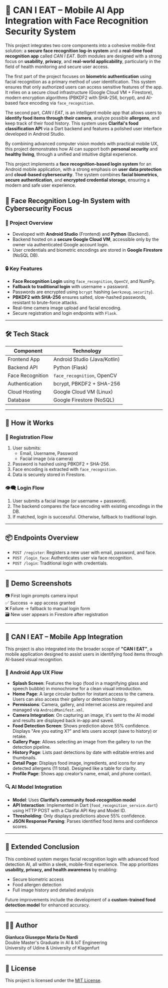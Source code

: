 # 🧠 CAN I EAT – Mobile AI App Integration with Face Recognition Security System

This project integrates two core components into a cohesive mobile-first solution: a **secure face recognition log-in system** and a **real-time food recognition app** called *CAN I EAT*. Both modules are designed with a strong focus on **usability**, **privacy**, and **real-world applicability**, particularly in the field of health monitoring and secure user access.

The first part of the project focuses on **biometric authentication** using facial recognition as a primary method of user identification. This system ensures that only authorized users can access sensitive features of the app. It relies on a secure cloud infrastructure (Google Cloud VM + Firestore), modern encryption algorithms (PBKDF2 with SHA-256, bcrypt), and AI-based face encoding via `face_recognition`.

The second part, *CAN I EAT*, is an intelligent mobile app that allows users to **identify food items through their camera**, analyze possible **allergens**, and keep track of their food history. This system uses **Clarifai's food classification API** via a Dart backend and features a polished user interface developed in Android Studio.

By combining advanced computer vision models with practical mobile UX, this project demonstrates how AI can support both **personal security** and **healthy living**, through a unified and intuitive digital experience.


This project implements a **face recognition-based login system** for an Android mobile application, with a strong emphasis on **user data protection** and **cloud-based cybersecurity**. The system combines **facial biometrics**, **secure authentication**, and **encrypted credential storage**, ensuring a modern and safe user experience.


## 🧠 Face Recognition Log-In System with Cybersecurity Focus

### 📱 Project Overview

- Developed with **Android Studio** (Frontend) and **Python** (Backend).
- Backend hosted on a **secure Google Cloud VM**, accessible only by the owner via authenticated Google account login.
- User credentials and biometric encodings are stored in **Google Firestore** (NoSQL DB).

### 🔒 Key Features

- **Face Recognition Login** using `face_recognition`, `OpenCV`, and NumPy.
- **Fallback to traditional login** with username + password.
- Passwords are encrypted using `bcrypt` hashing (`werkzeug.security`).
- **PBKDF2 with SHA-256** ensures salted, slow-hashed passwords, resistant to brute-force attacks.
- Real-time camera image upload and facial encoding.
- Secure registration and login endpoints with `Flask`.

---

## 🛠️ Tech Stack

| Component       | Technology                         |
|----------------|-------------------------------------|
| Frontend App   | Android Studio (Java/Kotlin)       |
| Backend API    | Python (Flask)                     |
| Face Recognition | `face_recognition`, OpenCV       |
| Authentication | bcrypt, PBKDF2 + SHA-256           |
| Cloud Hosting  | Google Cloud VM (Linux)            |
| Database       | Google Firestore (NoSQL)           |

---

## 🚀 How it Works

### 🔐 Registration Flow

1. User submits:
   - Email, Username, Password
   - Facial image (via camera)
2. Password is hashed using PBKDF2 + SHA-256.
3. Face encoding is extracted with `face_recognition`.
4. Data is securely stored in Firestore.

### 👁️‍🗨️ Login Flow

1. User submits a facial image (or username + password).
2. The backend compares the face encoding with existing encodings in the DB.
3. If matched, login is successful. Otherwise, fallback to traditional login.

---

## 📦 Endpoints Overview

- `POST /register`: Registers a new user with email, password, and face.
- `POST /login_face`: Authenticates user via face recognition.
- `POST /login`: Traditional login with credentials.

---

## 🧪 Demo Screenshots

📷 First login prompts camera input  
✅ Success → app access granted  
❌ Failure → fallback to manual login form  
🗃️ New user appears in Firestore after registration

---

## 🍲 CAN I EAT – Mobile App Integration

This project is also integrated into the broader scope of **"CAN I EAT"**, a mobile application designed to assist users in identifying food items through AI-based visual recognition.

### 🧠 Android App UX Flow

- **Splash Screen**: Features the logo (food in a magnifying glass and speech bubble) in monochrome for a clean visual introduction.
- **Home Page**: A large circular button for instant access to the camera. Users can also access their gallery or detection history.
- **Permissions**: Camera, gallery, and internet access are required and managed via `AndroidManifest.xml`.
- **Camera Integration**: On capturing an image, it's sent to the AI model and results are displayed back in-app and saved.
- **Food Detection Screen**: Shows prediction above 55% confidence. Displays "Are you eating X?" and lets users accept (save to history) or retake.
- **Gallery Page**: Allows selecting an image from the gallery to run the detection pipeline.
- **History Page**: Lists past detections by date with editable entries and thumbnails.
- **Detail Page**: Displays food image, ingredients, and icons for any detected allergens (11 total). Designed like a table for clarity.
- **Profile Page**: Shows app creator’s name, email, and phone contact.

### 🔍 AI Model Integration

- **Model**: Uses **Clarifai’s community food-recognition model**
- **API Interaction**: Implemented in Dart (`food_recognition_service.dart`) using HTTP POST with a Clarifai API Key and Model ID.
- **Thresholding**: Only displays predictions above 55% confidence.
- **JSON Response Parsing**: Parses identified food items and confidence scores.

---

## 🧾 Extended Conclusion

This combined system merges facial recognition login with advanced food detection AI, all within a sleek, mobile-first experience. The app prioritizes **usability, privacy, and health awareness** by enabling:
- Secure biometric access
- Food allergen detection
- Full image history and detailed analysis

Future improvements include the development of a **custom-trained food detection model** for enhanced accuracy.

---

## 👨‍🎓 Author

**Gianluca Giuseppe Maria De Nardi**  
Double Master's Graduate in AI & IoT Engineering  
University of Udine & University of Klagenfurt

---

## 📄 License

This project is licensed under the [MIT License](LICENSE).
